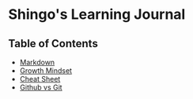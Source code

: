 # Shingo's Learning Journal

## Table of Contents 
- [Markdown](markdown.md)
- [Growth Mindset](growth-mindset.md)
- [Cheat Sheet](cheatsheet.md)
- [Github vs Git](git-github.md)
